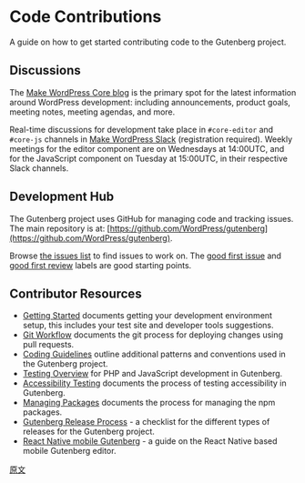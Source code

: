 # Code Contributions

A guide on how to get started contributing code to the Gutenberg project.

## Discussions

The [Make WordPress Core blog](https://make.wordpress.org/core/) is the primary spot for the latest information around WordPress development: including announcements, product goals, meeting notes, meeting agendas, and more.

Real-time discussions for development take place in `#core-editor` and `#core-js` channels in [Make WordPress Slack](https://make.wordpress.org/chat) (registration required). Weekly meetings for the editor component are on Wednesdays at 14:00UTC, and for the JavaScript component on Tuesday at 15:00UTC, in their respective Slack channels.

## Development Hub

The Gutenberg project uses GitHub for managing code and tracking issues. The main repository is at: [https://github.com/WordPress/gutenberg](https://github.com/WordPress/gutenberg).

Browse [the issues list](https://github.com/wordpress/gutenberg/issues) to find issues to work on. The [good first issue](https://github.com/wordpress/gutenberg/issues?q=is%3Aopen+is%3Aissue+label%3A%22Good+First+Issue%22) and [good first review](https://github.com/wordpress/gutenberg/issues?q=is%3Aopen+is%3Aissue+label%3A%22Good+First+Issue%22) labels are good starting points.

## Contributor Resources

* [Getting Started](/docs/contributors/code/getting-started-with-code-contribution.md) documents getting your development environment setup, this includes your test site and developer tools suggestions.
* [Git Workflow](/docs/contributors/code/git-workflow.md) documents the git process for deploying changes using pull requests.
* [Coding Guidelines](/docs/contributors/code/coding-guidelines.md) outline additional patterns and conventions used in the Gutenberg project.
* [Testing Overview](/docs/contributors/code/testing-overview.md) for PHP and JavaScript development in Gutenberg.
* [Accessibility Testing](/docs/contributors/accessibility-testing.md) documents the process of testing accessibility in Gutenberg.
* [Managing Packages](/docs/contributors/code/managing-packages.md) documents the process for managing the npm packages.
* [Gutenberg Release Process](/docs/contributors/code/release.md) - a checklist for the different types of releases for the Gutenberg project.
* [React Native mobile Gutenberg](/docs/contributors/code/native-mobile.md) - a guide on the React Native based mobile Gutenberg editor.

[原文](https://github.com/WordPress/gutenberg/blob/trunk/docs/contributors/develop.md)
